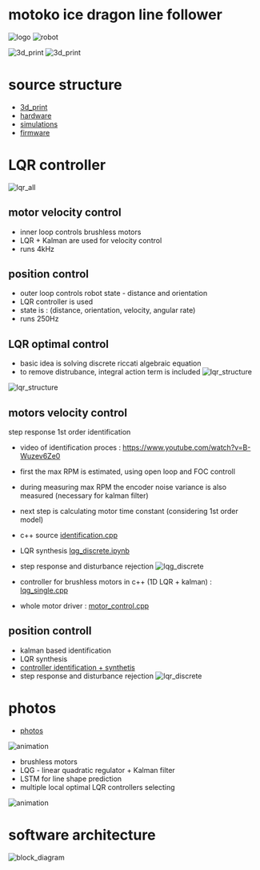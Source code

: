 # motoko ice dragon line follower

![logo](doc/images/ice_dragon_logo.jpg)
![robot](doc/images/robot/robot.gif)

![3d_print](doc/images/robot/robot_0_b.jpg)
![3d_print](doc/images/robot/robot_4.jpg)


# source structure
- [3d_print](3d_print)
- [hardware](hardware)
- [simulations](simulations)
- [firmware](firmware)


# LQR controller 

![lqr_all](doc/diagrams/control-overview.png)

## motor velocity control
- inner loop controls brushless motors
- LQR + Kalman are used for velocity control
- runs 4kHz

## position control
- outer loop controls robot state - distance and orientation
- LQR controller is used
- state is : (distance, orientation, velocity, angular rate)
- runs 250Hz

## LQR optimal control
- basic idea is solving discrete riccati algebraic equation
- to remove distrubance, integral action term is included
![lqr_structure](doc/diagrams/control-lqri_synth.png)

![lqr_structure](doc/diagrams/control-lqg_discrete.png)


## motors velocity control
step response 1st order identification

- video of identification proces : https://www.youtube.com/watch?v=B-Wuzev6Ze0
- first the max RPM is estimated, using open loop and FOC controll
- during measuring max RPM the encoder noise variance is also measured (necessary for kalman filter)
- next step is calculating motor time constant (considering 1st order model)
- c++ source [identification.cpp](firmware/usr/identification.cpp#L16)
- LQR synthesis [lqg_discrete.ipynb](simulations/motor_controller/lqg_discrete.ipynb)
- step response and disturbance rejection
![lqg_discrete](simulations/motor_controller/lqg_discrete_output.png)

- controller for brushless motors in c++ (1D LQR + kalman) :
[lqg_single.cpp](firmware/LibsDrivers/lqg_single.cpp)

- whole motor driver : 
[motor_control.cpp](firmware/LibsDrivers/motor_control.cpp)



## position controll

- kalman based identification
- LQR synthesis
- [controller identification + synthetis](simulations/robot_controller/robot_controller_a.ipynb)
- step response and disturbance rejection
![lqr_discrete](simulations/robot_controller/lqr_discrete_output.png)


# photos

- [photos](doc/images/README.md)


![animation](doc/images/robot_lqr.gif)

- brushless motors
- LQG - linear quadratic regulator + Kalman filter
- LSTM for line shape prediction
- multiple local optimal LQR controllers selecting

![animation](doc/images/robot_mlqr.gif)

# software architecture
![block_diagram](doc/diagrams/sw_architecture.png)

